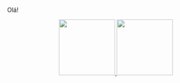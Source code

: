 Olá!

<div align="center">
  <a href="https://github.com/patrickhugors">
  <img height="130em" src="https://github-readme-stats.vercel.app/api?username=patrickhugors&show_icons=true&theme=dracula&include_all_commits=true&count_private=true"/>
  <img height="130em" src="https://github-readme-stats.vercel.app/api/top-langs/?username=patrickhugors&layout=compact&langs_count=7&theme=dracula"/>
</div>
